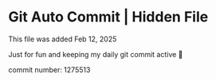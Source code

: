 # Git Auto Commit | Hidden File

This file was added Feb 12, 2025

Just for fun and keeping my daily git commit active 🤪

commit number: 1275513
